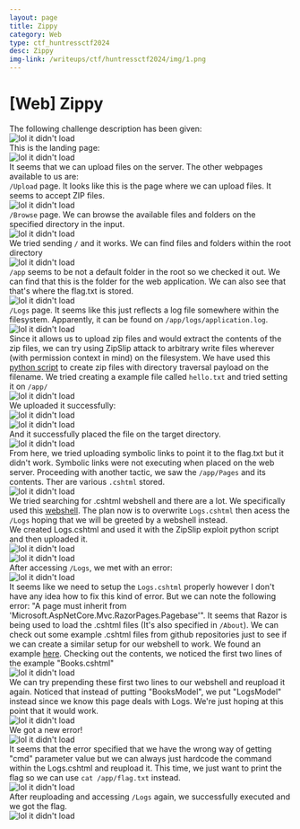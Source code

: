 ```yaml
---
layout: page
title: Zippy
category: Web
type: ctf_huntressctf2024
desc: Zippy
img-link: /writeups/ctf/huntressctf2024/img/1.png
---
```



# [Web] Zippy
The following challenge description has been given:<br />
![lol it didn't load](img/zippy/1.png)<br />
This is the landing page:<br />
![lol it didn't load](img/zippy/2.png)<br />
It seems that we can upload files on the server. The other webpages available to us are:<br />
`/Upload` page. It looks like this is the page where we can upload files. It seems to accept ZIP files.<br/>
![lol it didn't load](img/zippy/3.png)<br />
`/Browse` page. We can browse the available files and folders on the specified directory in the input.<br/>
![lol it didn't load](img/zippy/4.png)<br />
We tried sending `/` and it works. We can find files and folders within the root directory<br/>
![lol it didn't load](img/zippy/4.5.png)<br />
`/app` seems to be not a default folder in the root so we checked it out. We can find that this is the folder for the web application. We can also see that that's where the flag.txt is stored.<br />
![lol it didn't load](img/zippy/5.png)<br />
`/Logs` page. It seems like this just reflects a log file somewhere within the filesystem. Apparently, it can be found on `/app/logs/application.log`.<br />
![lol it didn't load](img/zippy/6.png)<br />
Since it allows us to upload zip files and would extract the contents of the zip files, we can try using ZipSlip attack to arbitrary write files wherever (with permission context in mind) on the filesystem. We have used this [python script](https://raw.githubusercontent.com/cesarsotovalero/zip-slip-exploit-example/refs/heads/master/evilarc.py) to create zip files with directory traversal payload on the filename. We tried creating a example file called `hello.txt` and tried setting it on `/app/`<br />
![lol it didn't load](img/zippy/7.png)<br />
We uploaded it successfully:<br/>
![lol it didn't load](img/zippy/8.png)<br />
![lol it didn't load](img/zippy/9.png)<br />
And it successfully placed the file on the target directory.<br/>
![lol it didn't load](img/zippy/10.png)<br />
From here, we tried uploading symbolic links to point it to the flag.txt but it didn't work. Symbolic links were not executing when placed on the web server. Proceeding with another tactic, we saw the `/app/Pages` and its contents. Ther are various `.cshtml` stored.<br />
![lol it didn't load](img/zippy/11.png)<br />
We tried searching for .cshtml webshell and there are a lot. We specifically used this [webshell](https://raw.githubusercontent.com/hex0punk/MSShell/refs/heads/master/Shell.cshtml). The plan now is to overwrite `Logs.cshtml` then acess the `/Logs` hoping that we will be greeted by a webshell instead.<br />
We created Logs.cshtml and used it with the ZipSlip exploit python script and then uploaded it.<br />
![lol it didn't load](img/zippy/12.png)<br />
![lol it didn't load](img/zippy/13.png)<br />
After accessing `/Logs`, we met with an error:<br />
![lol it didn't load](img/zippy/14.png)<br />
It seems like we need to setup the `Logs.cshtml` properly however I don't have any idea how to fix this kind of error. But we can note the following error: "A page must inherit from 'Microsoft.AspNetCore.Mvc.RazorPages.Pagebase'". It seems that Razor is being used to load the .cshtml files (It's also specified in `/About`). We can check out some example .cshtml files from github repositories just to see if we can create a similar setup for our webshell to work. We found an example [here](https://github.com/manuelsidler/razor-pages-sample/blob/master/src/RazorPagesSample.Web/Pages/Books.cshtml). Checking out the contents, we noticed the first two lines of the example "Books.cshtml"<br />
![lol it didn't load](img/zippy/15.png)<br />
We can try prepending these first two lines to our webshell and reupload it again. Noticed that instead of putting "BooksModel", we put "LogsModel" instead since we know this page deals with Logs. We're just hoping at this point that it would work.<br />
![lol it didn't load](img/zippy/16.png)<br />
We got a new error!<br />
![lol it didn't load](img/zippy/17.png)<br />
It seems that the error specified that we have the wrong way of getting "cmd" parameter value but we can always just hardcode the command within the Logs.cshtml and reupload it. This time, we just want to print the flag so we can use `cat /app/flag.txt` instead.<br />
![lol it didn't load](img/zippy/18.png)<br />
After reuploading and accessing `/Logs` again, we successfully executed and we got the flag.<br />
![lol it didn't load](img/zippy/19.png)<br />
